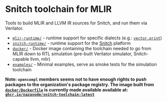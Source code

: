 # Snitch toolchain for MLIR

Tools to build MLIR and LLVM IR sources for Snitch, and run them via Verilator.

* [`mlir-runtime/`](mlir-runtime/) - runtime support for specific dialects (e.g.: [`vector.print`](https://mlir.llvm.org/docs/Dialects/Vector/#vectorprint-vectorprintop))
* [`snitch-runtime/`](snitch-runtime/) - runtime support for the [Snitch](https://github.com/pulp-platform/snitch) platform
* [`docker/`](docker/) - Docker image containing the toolchain needed to go from MLIR down to RTL simulation (pre-built Verilator simulator, Snitch-capable llvm, mlir)
* [`examples/`](examples/) - Minimal examples, serve as smoke tests for the simulation toolchain

**Note: `opencompl` members seems not to have enough rights to push packages to the organization's
package registry. The image built from [`docker/Dockerfile`](docker/Dockerfile) is currently made available available at:
[`ghcr.io/nazavode/snitch-toolchain:latest`](ghcr.io/nazavode/snitch-toolchain)**
